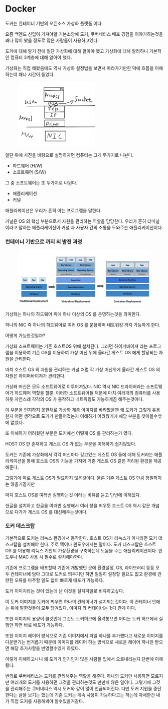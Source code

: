 # Docker

도커는 컨테이너 기반의 오픈소스 가상화 플랫폼 이다.

요즘 백엔드 신입이 가져야할 기본소양에 도커, 쿠버네티스 배포 경험을 이야기하는것을 꽤나 많이 봤을 정도로 많은 사람들이 사용하고있다.&#x20;



도커에 대해 알기 전에 일단 가상화에 대해 알아야 했고 가상화에 대해 알려하니 기본적인 컴퓨터 3계층에 대해 알아야 했다.



가상화는 직접 해봤음에도 역시 가상화 설정법을 보면서 따라가기만한 덕에 흐름을 이해하는데 꽤나 시간이 들었다.

<figure><img src="../.gitbook/assets/image (48).png" alt=""><figcaption></figcaption></figure>



일단 위에 사진을 바탕으로 설명하자면 컴퓨터는 크게 두가지로 나뉜다.

* 하드웨어 (H/W)
* 소프트웨어 (S/W)

그 중 소프트웨어는 또 두가지로 나뉜다.

* 애플리케이션
* &#x20;커널

애플리케이션은 우리가 흔히 아는 프로그램을 말한다.&#x20;

커널은 OS 의 핵심 부분으로서 자원을 관리하는 역할을 담당한다. 우리가 흔히 터미널 이라고 말하는 애플리케이션이 커널 과 사용자 간의 소통을 도와주는 애플리케이션이다.



### &#x20;컨테이너 기반으로 까지 의 발전 과정

<figure><img src="../.gitbook/assets/image (47).png" alt=""><figcaption></figcaption></figure>

가상화는 하나의 하드웨어 위에 하나 이상의 OS 를 운영하는것을 의미한다.

하나의 NIC 즉 하나의 하드웨어로 여러 OS 를 운용하며 네트워킹 까지 가능하게 한다.

어떻게 가능한것일까?

가상화 소프트웨어는 기존 호스트OS 위에 설치된다. 그러면 하이퍼바이져 라는 프로그램을 이용하여 기존 OS를 이용하여 가상 머신 위에 올라간 게스트 OS 에게 할당되는 자원을 관리한다.

마치 호스트 OS 의 자원을 관리하는 커널 처럼 각 가상 머신위에 올라간 게스트 OS 의 자원은 하이퍼바이져가 관리한다. &#x20;

가상화 머신은 모두 소프트웨어로 이루어져있다. NIC 역시 NIC 드라이버라는 소프트웨어가 하드웨어 역할을 할뿐.  이러한 소프트웨어들 덕분에 마치 여러개의 컴퓨터를 사용하듯 자연스레 각각의 OS 가 동작하고 네트워킹도 가능하게끔 해주는것이다.

이 부분을 인지하지 못한채로 가상화 계층 이미지를 바라봤을땐 왜 도커가 그렇게 유용한지 어떤 생각으로 도커가 만들어졌는지 이해하기 어려웠기에 해당 부분을 찾아볼수밖에 없었다.



또 이해하기 어려웠던 부분은 도커에선 어떻게 OS 를 관리하는가 였다.

HOST OS 만 존재하고 게스트 OS 가 없는 부분을 이해하기 쉽지않았다.

도커는 기존에 가상화에서 각각 머신마다 갖고있는 게스트 OS 들에 대해 도커라는 애플리케이션을 통해 호스트 OS의 기능을 가져와 기존 게스트 OS 같은 격리된 환경을 제공해준다.

그렇기에 따로 게스트 OS가 필요하지 않은것이다. 물론 기존 게스트 OS 만큼 정밀하지는 않을거같지만

마치 호스트 OS를 여러번 실행하는것 이라는 비유를 듣고 단번에 이해됬다.

한글을 설치하고 한글을 여러번 실행해서 여러 창을 띄우듯 호스트 OS 역시 같은 개념으로 다가가 게스트 OS 를 대신해주는것이다.

### 도커 데스크탑

기본적으로 도커는 리눅스 환경에서 동작한다.  호스트 OS가 리눅스가 아니라면 도커 데스크탑을 설치해야 한다. 주로 맥이나 윈도우에서는 말이다. 도커 데스크탑은 호스트 OS 를 이용해 리눅스 기반의 가상환경을 구축하는데 도움을 주는 애플리케이션이다. 윈도우나  MAC 사용 시 필수로 설치해야한다.



기존에 프로그램을 배포할때 기존에 개발했던 곳에 환경설정, OS, 라이브러리 등등 모두 컨테이너에 담아 그대로 도커로 띄우기만 하면 일일히 설정할 필요도 없고 환경에 관련된 오류를 마주할 일도 없이 빠르게 배포가 가능하다. &#x20;

도커 이미지라는 것이 있는데 난 이것을 설치파일로 비유하고싶다.

이 도커 이미지를 도커에 띄우면 하나의 컨테이너가 설치되는것이다. 이 컨테이너 안에는 위에 말한것들이 모두 담겨있다.  이미지 와 컨테이너는 1:다 관계 이다.

또한 이미지의 용량이 클것인데 그것도 도커허브에 올려놓으면 어디든 도커 허브에서 실행만 하면 바로 배포가 가능하다.&#x20;

또한 이미지 레이어 방식으로 기존 이미지에서 파일 하나를 추가했다고 새로운 이미지를 다운받기는 번거롭기 때문에 이미지를 레이어 하는 방식으로 새로운 레이어 하나만 받으면 해당 추가사항을 반영할수있게 하였다.

이렇게 이해하고나니 왜 도커가 인기인지 많은 사람들 입에서 오르내리는지 단번에 이해됬다.



번외로 쿠버네티스는 도커를 관리해주는 역할을 해준다. 하나의 도커만 사용하면 모르지만 여러개의 도커를 사용하면 그것을 관리하는것도 만만치 않은 일이다. 그렇기에 그것을 관리해주는 쿠버네티스 역시 도커와 같이 많이 언급되어진다. 다만 도커 지원을 중단한다는 글을 보기는 했는데 기존 도커는 게속 사용이 가능하다고는 하는데 자세한건 내가 직접 도커를 사용해봐야 알수있을거같다.





